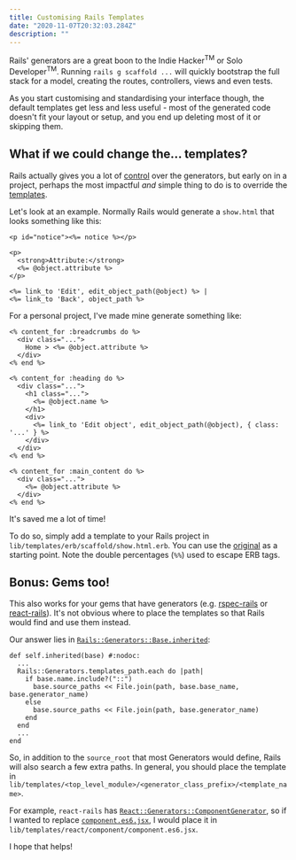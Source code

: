 ```yaml
---
title: Customising Rails Templates
date: "2020-11-07T20:32:03.284Z"
description: ""
---
```


Rails' generators are a great boon to the Indie Hacker<sup>TM</sup> or Solo Developer<sup>TM</sup>. Running `rails g scaffold ...` will quickly bootstrap the full stack for a model, creating the routes, controllers, views and even tests.

As you start customising and standardising your interface though, the default templates get less and less useful - most of the generated code doesn't fit your layout or setup, and you end up deleting most of it or skipping them.

## What if we could change the... templates?

Rails actually gives you a lot of [control](https://guides.rubyonrails.org/generators.html) over the generators, but early on in a project, perhaps the most impactful _and_ simple thing to do is to override the [templates](https://guides.rubyonrails.org/generators.html#customizing-your-workflow-by-changing-generators-templates).

Let's look at an example. Normally Rails would generate a `show.html` that looks something like this:
```
<p id="notice"><%= notice %></p>

<p>
  <strong>Attribute:</strong>
  <%= @object.attribute %>
</p>

<%= link_to 'Edit', edit_object_path(@object) %> |
<%= link_to 'Back', object_path %>
```
For a personal project, I've made mine generate something like:
```
<% content_for :breadcrumbs do %>
  <div class="...">
    Home > <%= @object.attribute %>
  </div>
<% end %>

<% content_for :heading do %>
  <div class="...">
    <h1 class="...">
      <%= @object.name %>
    </h1>
    <div>
      <%= link_to 'Edit object', edit_object_path(@object), { class: '...' } %>
    </div>
  </div>
<% end %>

<% content_for :main_content do %>
  <div class="...">
    <%= @object.attribute %>
  </div>
<% end %>
```
It's saved me a lot of time!

To do so, simply add a template to your Rails project in `lib/templates/erb/scaffold/show.html.erb`. You can use the [original](https://github.com/rails/rails/blob/master/railties/lib/rails/generators/erb/scaffold/templates/show.html.erb.tt) as a starting point. Note the double percentages (`%%`) used to escape ERB tags.

## Bonus: Gems too!

This also works for your gems that have generators (e.g. [rspec-rails](https://github.com/rspec/rspec-rails) or [react-rails](https://github.com/reactjs/react-rails)). It's not obvious where to place the templates so that Rails would find and use them instead.

Our answer lies in [`Rails::Generators::Base.inherited`](https://github.com/rails/rails/blob/master/railties/lib/rails/generators/base.rb):
```
def self.inherited(base) #:nodoc:
  ...
  Rails::Generators.templates_path.each do |path|
    if base.name.include?("::")
      base.source_paths << File.join(path, base.base_name, base.generator_name)
    else
      base.source_paths << File.join(path, base.generator_name)
    end
  end
  ...
end
```
So, in addition to the `source_root` that most Generators would define, Rails will also search a few extra paths. In general, you should place the template in `lib/templates/<top_level_module>/<generator_class_prefix>/<template_name>`.

For example, `react-rails` has [`React::Generators::ComponentGenerator`](https://github.com/reactjs/react-rails/blob/master/lib/generators/react/component_generator.rb), so if I wanted to replace [`component.es6.jsx`](https://github.com/reactjs/react-rails/blob/master/lib/generators/templates/component.es6.jsx), I would place it in `lib/templates/react/component/component.es6.jsx`.

I hope that helps!
